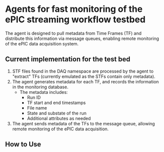 # Agents for fast monitoring of the ePIC streaming workflow testbed

The agent is designed to pull metadata from Time Frames (TF) and distribute this information via message queues, enabling remote monitoring of the ePIC data acquisition system.

## Current implementation for the test bed 

1. STF files found in the DAQ namespace are processed by the agent to "extract" TFs (currently emulated as the STFs contain only metadata).
2. The agent generates metadata for each TF, and records the information in the monitoring database.
   - The metadata includes:
     - Run ID
     - TF start and end timestamps
     - File name
     - State and substate of the run
     - Additional attributes as needed
3. The agent sends metadata of the TFs to the message queue, allowing remote monitoring of the ePIC data acquisition.

## How to Use

